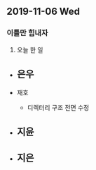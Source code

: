 ## 2019-11-06 Wed
### 이틀만 힘내자

1. 오늘 한 일
- 은우
    - 

- 재호
    - 디렉터리 구조 전면 수정

- 지윤
  - 

- 지은
  - 
